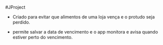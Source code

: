 #JProject

* Criado para evitar que alimentos de uma loja vença e o protudo seja perdido.

- permite salvar a data de vencimento e o app monitora e avisa quando estiver perto do vencimento.